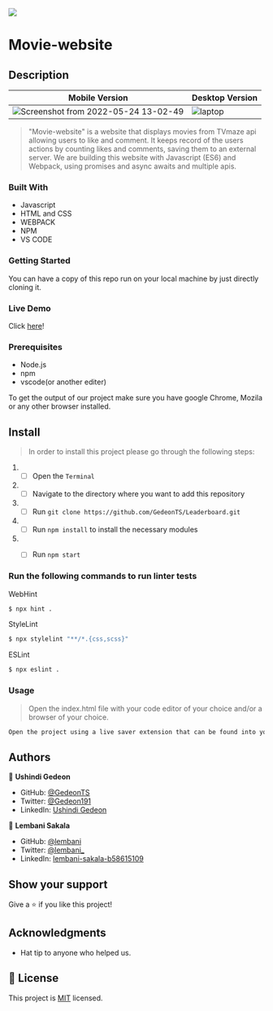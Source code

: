 

![](https://img.shields.io/badge/Microverse-blueviolet)

# Movie-website

## Description
| Mobile Version                                           | Desktop Version                                           |
| ---------------------------------------------------------| --------------------------------------------------------- |
|![Screenshot from 2022-05-24 13-02-49](https://user-images.githubusercontent.com/97834160/170021683-f5101acb-336b-4af3-9b02-8f93d655d71a.png)| ![laptop](https://user-images.githubusercontent.com/97834160/170024878-8284e73b-3d48-4949-b677-c8340f6f1683.png) |

> "Movie-website" is a website that displays movies from TVmaze api allowing users to like and comment. It keeps record of the users actions by counting likes and comments, saving them to an external server. We are building this website with Javascript (ES6) and Webpack, using promises and async awaits and multiple apis.

### Built With

- Javascript
- HTML and CSS
- WEBPACK
- NPM
- VS CODE


### Getting Started

You can have a copy of this repo run on your local machine by just directly cloning it.

### Live Demo

Click [here](https://gedeonts.github.io/movie-website/)!

### Prerequisites

- Node.js
- npm
- vscode(or another editer)

To get the output of our project make sure you have google Chrome, Mozila or any other browser installed.

## Install 

> In order to install this project please go through the following steps:

1. - [ ] Open the `Terminal`
2. - [ ] Navigate to the directory where you want to add this repository
3. - [ ] Run `git clone https://github.com/GedeonTS/Leaderboard.git`
4. - [ ] Run `npm install` to install the necessary modules
5. - [ ] Run `npm start`


### Run the following commands to run linter tests

WebHint
```bash
$ npx hint .
```

StyleLint
```bash
$ npx stylelint "**/*.{css,scss}"
```

ESLint
```bash
$ npx eslint .
```

### Usage

> Open the index.html file with your code editor of your choice and/or a browser of your choice.
```bash
Open the project using a live saver extension that can be found into your code editor.
```

## Authors

👤 **Ushindi Gedeon**

- GitHub: [@GedeonTS](https://github.com/GedeonTS)
- Twitter: [@Gedeon191](https://twitter.com/Gedeon191)
- LinkedIn: [Ushindi Gedeon](https://linkedin.com/in/ushindi-gedeon-73032a228)


👤 **Lembani Sakala**

- GitHub: [@lembani](https://github.com/lembani)
- Twitter: [@lembani_](https://twitter.com/lembani_)
- LinkedIn: [lembani-sakala-b58615109](https://linkedin.com/in/lembani-sakala-b58615109)



## Show your support

Give a ⭐️ if you like this project!

## Acknowledgments

- Hat tip to anyone who helped us.

## 📝 License

This project is [MIT](./MIT.md) licensed.


